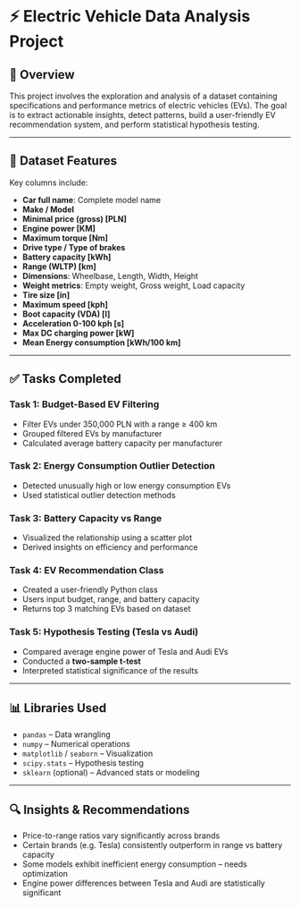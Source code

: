# ⚡ Electric Vehicle Data Analysis Project

## 📌 Overview

This project involves the exploration and analysis of a dataset containing specifications and performance metrics of electric vehicles (EVs). The goal is to extract actionable insights, detect patterns, build a user-friendly EV recommendation system, and perform statistical hypothesis testing.

---

## 📁 Dataset Features

Key columns include:

- **Car full name**: Complete model name
- **Make / Model**
- **Minimal price (gross) [PLN]**
- **Engine power [KM]**
- **Maximum torque [Nm]**
- **Drive type / Type of brakes**
- **Battery capacity [kWh]**
- **Range (WLTP) [km]**
- **Dimensions**: Wheelbase, Length, Width, Height
- **Weight metrics**: Empty weight, Gross weight, Load capacity
- **Tire size [in]**
- **Maximum speed [kph]**
- **Boot capacity (VDA) [l]**
- **Acceleration 0-100 kph [s]**
- **Max DC charging power [kW]**
- **Mean Energy consumption [kWh/100 km]**

---

## ✅ Tasks Completed

### **Task 1: Budget-Based EV Filtering**
- Filter EVs under 350,000 PLN with a range ≥ 400 km
- Grouped filtered EVs by manufacturer
- Calculated average battery capacity per manufacturer

### **Task 2: Energy Consumption Outlier Detection**
- Detected unusually high or low energy consumption EVs
- Used statistical outlier detection methods

### **Task 3: Battery Capacity vs Range**
- Visualized the relationship using a scatter plot
- Derived insights on efficiency and performance

### **Task 4: EV Recommendation Class**
- Created a user-friendly Python class
- Users input budget, range, and battery capacity
- Returns top 3 matching EVs based on dataset

### **Task 5: Hypothesis Testing (Tesla vs Audi)**
- Compared average engine power of Tesla and Audi EVs
- Conducted a **two-sample t-test**
- Interpreted statistical significance of the results

---

## 📊 Libraries Used

- `pandas` – Data wrangling
- `numpy` – Numerical operations
- `matplotlib` / `seaborn` – Visualization
- `scipy.stats` – Hypothesis testing
- `sklearn` (optional) – Advanced stats or modeling

---

## 🔍 Insights & Recommendations

- Price-to-range ratios vary significantly across brands
- Certain brands (e.g. Tesla) consistently outperform in range vs battery capacity
- Some models exhibit inefficient energy consumption – needs optimization
- Engine power differences between Tesla and Audi are statistically significant

